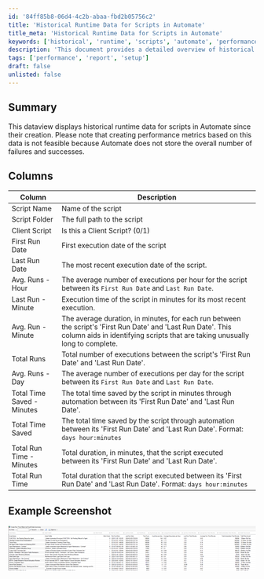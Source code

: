 ```yaml
---
id: '84ff85b8-06d4-4c2b-abaa-fbd2b05756c2'
title: 'Historical Runtime Data for Scripts in Automate'
title_meta: 'Historical Runtime Data for Scripts in Automate'
keywords: ['historical', 'runtime', 'scripts', 'automate', 'performance']
description: 'This document provides a detailed overview of historical runtime data for scripts in ConnectWise Automate since their creation. It includes descriptions of various metrics that can be tracked, such as execution dates, average run times, and total time saved, while noting the limitations in creating performance metrics due to the lack of stored failure and success counts.'
tags: ['performance', 'report', 'setup']
draft: false
unlisted: false
---
```


## Summary

This dataview displays historical runtime data for scripts in Automate since their creation. Please note that creating performance metrics based on this data is not feasible because Automate does not store the overall number of failures and successes.

## Columns

| Column                        | Description                                                                                                       |
|-------------------------------|-------------------------------------------------------------------------------------------------------------------|
| Script Name                   | Name of the script                                                                                               |
| Script Folder                 | The full path to the script                                                                                      |
| Client Script                 | Is this a Client Script? (0/1)                                                                                  |
| First Run Date                | First execution date of the script                                                                                |
| Last Run Date                 | The most recent execution date of the script.                                                                    |
| Avg. Runs - Hour              | The average number of executions per hour for the script between its `First Run Date` and `Last Run Date`.      |
| Last Run - Minute             | Execution time of the script in minutes for its most recent execution.                                          |
| Avg. Run - Minute             | The average duration, in minutes, for each run between the script's 'First Run Date' and 'Last Run Date'. This column aids in identifying scripts that are taking unusually long to complete. |
| Total Runs                    | Total number of executions between the script's 'First Run Date' and 'Last Run Date'.                          |
| Avg. Runs - Day               | The average number of executions per day for the script between its `First Run Date` and `Last Run Date`.       |
| Total Time Saved - Minutes     | The total time saved by the script in minutes through automation between its 'First Run Date' and 'Last Run Date'. |
| Total Time Saved              | The total time saved by the script through automation between its 'First Run Date' and 'Last Run Date'. Format: `days hour:minutes` |
| Total Run Time - Minutes      | Total duration, in minutes, that the script executed between its 'First Run Date' and 'Last Run Date'.          |
| Total Run Time                | Total duration that the script executed between its 'First Run Date' and 'Last Run Date'. Format: `days hour:minutes` |

## Example Screenshot

![Screenshot](../../../static/img/Script-Run-Time-Historical-Audit/image_1.png)
